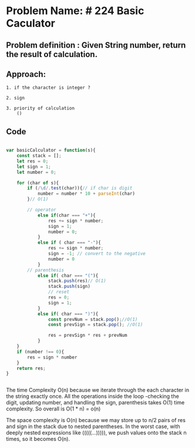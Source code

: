 # Problem Name: # 224 Basic Caculator

## Problem definition : Given String number, return the result of calculation.

## Approach:


    1. if the character is integer ?

    2. sign 

    3. priority of calculation
        ()


## Code

```js

var basicCalculator = function(s){
    const stack = [];
    let res = 0;
    let sign = 1;
    let number = 0;

    for (char of s){
        if (/\d/.test(char)){// if char is digit  
            number = number * 10 + parseInt(char) 
        }// O(1)

        // operator
            else if(char === "+"){
                res += sign * number; 
                sign = 1; 
                number = 0; 
            }
            else if ( char === "-"){
                res += sign * number;
                sign = -1; // convert to the negative
                number = 0
            }
        // parenthesis
            else if( char === "("){
                stack.push(res)// O(1)
                stack.push(sign)
                // reset
                res = 0;
                sign = 1;
            }
            else if( char === ")"){
                const prevNum = stack.pop();//O(1)
                const prevSign = stack.pop(); //O(1)

                res = prevSign * res + prevNum
            }
    }
    if (number !== 0){ 
        res = sign * number
    }
    return res;
}



```
The time Complexity O(n) because we iterate through the each character in the string exactly once.
All the operations inside the loop -checking the digit, updating number, and handling the sign, parenthesis takes O(1) time complexity.
So overall is O(1 * n) = o(n)

The space complexity is O(n) because we may store up to n/2 pairs of res and sign in the stack due to nested parentheses.
In the worst case, with deeply nested expressions like (((((...))))), we push values onto the stack n times, so it becomes O(n).